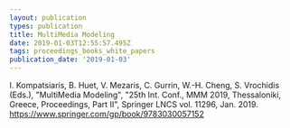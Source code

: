 ```yaml
---
layout: publication
types: publication
title: MultiMedia Modeling
date: 2019-01-03T12:55:57.495Z
tags: proceedings_books_white_papers
publication_date: '2019-01-03'
---
```

I. Kompatsiaris, B. Huet, V. Mezaris, C. Gurrin, W.-H. Cheng, S. Vrochidis (Eds.), "MultiMedia Modeling", "25th Int. Conf., MMM 2019, Thessaloniki, Greece, Proceedings, Part II", Springer LNCS vol. 11296, Jan. 2019. <https://www.springer.com/gp/book/9783030057152>
